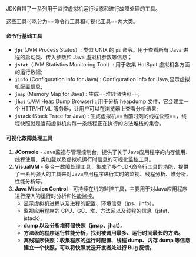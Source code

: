 JDK自带了一系列用于监控虚拟机运行状态和进行故障处理的工具。

这些工具可以分为==命令行工具和可视化工具==两大类。

#### 命令行基础工具

- **`jps`** (JVM Process Status）: 类似 UNIX 的 `ps` 命令。用于查看所有 Java 进程的启动类、传入参数和 Java 虚拟机参数等信息；
- **`jstat`**（JVM Statistics Monitoring Tool）: 用于收集 HotSpot 虚拟机各方面的运行数据;
- **`jinfo`** (Configuration Info for Java) : Configuration Info for Java,显示虚拟机配置信息;
- **`jmap`** (Memory Map for Java) : 生成==堆转储快照==;
- **`jhat`** (JVM Heap Dump Browser) : 用于分析 heapdump 文件，它会建立一个 HTTP/HTML 服务器，让用户可以在浏览器上查看分析结果;
- **`jstack`** (Stack Trace for Java) : 生成虚拟机==当前时刻的线程快照==，线程快照就是当前虚拟机内每一条线程正在执行的方法堆栈的集合。


#### 可视化故障处理工具

1. **JConsole** - Java监视与管理控制台，提供了关于Java应用程序的内存使用、线程使用、类加载以及虚拟机运行时信息的可视化监控工具。
2. **VisualVM** - 多合一故障处理工具，集成了多个JDK命令行工具的功能，提供了一系列强大的工具来对Java应用程序进行实时的监视、线程分析、堆分析、性能分析等。
3. **Java Mission Control** - 可持续在线的监控工具，主要用于对Java应用程序进行深入的运行时分析和性能监控。
	- 显示虚拟机进程以及进程的配置、环境信息（jps、jinfo）。
	- 监视应用程序的 CPU、GC、堆、方法区以及线程的信息（jstat、jstack）。
	- **dump 以及分析堆转储快照（jmap、jhat）。**
	- **方法级的程序运行性能分析，找到被调用最多、运行时间最长的方法。**
	- **离线程序快照：收集程序的运行时配置、线程 dump、内存 dump 等信息建立一个快照，可以将快照发送开发者处进行 Bug 反馈。**
